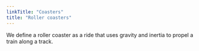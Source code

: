 ```yaml
---
linkTitle: "Coasters"
title: "Roller coasters"
---
```



We define a roller coaster as a ride that uses gravity and inertia to propel a train along a track.
